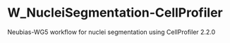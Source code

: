 # W_NucleiSegmentation-CellProfiler
Neubias-WG5 workflow for nuclei segmentation using CellProfiler 2.2.0
